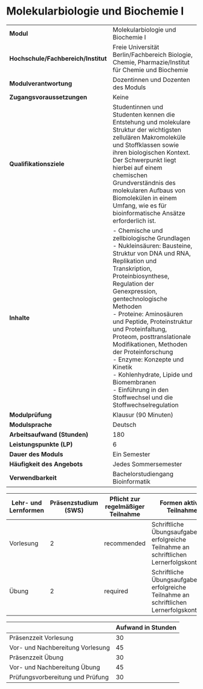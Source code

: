 # Molekularbiologie und Biochemie I
|                                    |   |
|------------------------------------|---|
|**Modul**                           | Molekularbiologie und Biochemie I |
|**Hochschule/Fachbereich/Institut** | Freie Universität Berlin/Fachbereich Biologie, Chemie, Pharmazie/Institut für Chemie und Biochemie |
|**Modulverantwortung**              | Dozentinnen und Dozenten des Moduls |
|**Zugangsvoraussetzungen**          | Keine |
|**Qualifikationsziele**             | Studentinnen und Studenten kennen die Entstehung und molekulare Struktur der wichtigsten zellulären Makromoleküle und Stoffklassen sowie ihren biologischen Kontext. Der Schwerpunkt liegt hierbei auf einem chemischen Grundverständnis des molekularen Aufbaus von Biomolekülen in einem Umfang, wie es für bioinformatische Ansätze erforderlich ist. |
|**Inhalte**                         | - Chemische und zellbiologische Grundlagen<br>- Nukleinsäuren: Bausteine, Struktur von DNA und RNA, Replikation und Transkription, Proteinbiosynthese, Regulation der Genexpression, gentechnologische Methoden<br>- Proteine: Aminosäuren und Peptide, Proteinstruktur und Proteinfaltung, Proteom, posttranslationale Modifikationen, Methoden der Proteinforschung<br>- Enzyme: Konzepte und Kinetik<br>- Kohlenhydrate, Lipide und Biomembranen<br>- Einführung in den Stoffwechsel und die Stoffwechselregulation |
|**Modulprüfung**                    | Klausur (90 Minuten) |
|**Modulsprache**                    | Deutsch |
|**Arbeitsaufwand (Stunden)**        | 180 |
|**Leistungspunkte (LP)**            | 6 |
|**Dauer des Moduls**                | Ein Semester |
|**Häufigkeit des Angebots**         | Jedes Sommersemester |
|**Verwendbarkeit**                  | Bachelorstudiengang Bioinformatik |

| Lehr- und Lernformen | Präsenzstudium <br> (SWS) | Pflicht zur regelmäßiger Teilnahme | Formen aktiver Teilnahme |
| ---------------------|---------------------------|------------------------------------|------------------------- |
| Vorlesung            | 2                         | recommended                        | Schriftliche Übungsaufgaben; erfolgreiche Teilnahme an schriftlichen Lernerfolgskontrollen |
| Übung                | 2                         | required                           | Schriftliche Übungsaufgaben; erfolgreiche Teilnahme an schriftlichen Lernerfolgskontrollen |

|   | Aufwand in Stunden |
| - |--------------------|
| Präsenzzeit Vorlesung                    | 30    |
| Vor- und Nachbereitung Vorlesung         | 45    |
| Präsenzzeit Übung                        | 30    |
| Vor- und Nachbereitung Übung             | 45    |
| Prüfungsvorbereitung und Prüfung         | 30    |
